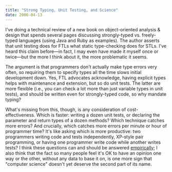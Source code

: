 ```yaml
---
title: "Strong Typing, Unit Testing, and Science"
date: 2006-04-13
---
```

<p>I've doing a technical review of a new book on object-oriented
analysis &amp; design that spends several pages discussing
strongly-typed vs. freely-typed languages (using Java and Ruby as
examples).  The author asserts that unit testing does for FTLs what
static type-checking does for STLs.  I've heard this claim before—in
fact, I may even have made it myself once or twice—but the more I
think about it, the more problematic it seems.</p>

<p>The argument is that programmers don't actually make type errors
very often, so requiring them to specify types all the time slows
initial development down.  Yes, FTL advocates acknowledge, having
explicit types helps with maintenance and extension, but so do unit
tests.  The latter are more flexible (i.e., you can check a lot more
than just variable types in unit tests), and should be written even
for strongly-typed code, so why mandate typing?</p>

<p>What's missing from this, though, is any consideration of
cost-effectiveness.  Which is faster: writing a dozen unit tests, or
declaring the parameter and return types of a dozen methods?  Which
technique catches more errors?  And crucially, which catches more
errors per minute or hour of programmer time?  It's like asking which
is more productive: two programmers writing code and tests
independently, XP-style pair programming, or having one programmer
write code while another writes tests?  I think these questions can
and should be answered <a href="http://www.cs.toronto.edu/~sme/CSC2130/index.html">empirically</a>;
I also think that the fact so many people feel it's OK to have an
opinion one way or the other, without any data to base it on, is one
more sign that "computer science" doesn't yet deserve the second part
of its name.</p>
